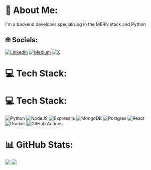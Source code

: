 # 💫 About Me:
I'm a backend developer specialising in the MERN stack and Python


## 🌐 Socials:
[![LinkedIn](https://img.shields.io/badge/LinkedIn-%230077B5.svg?logo=linkedin&logoColor=white)](https://linkedin.com/in/hashirayaz) [![Medium](https://img.shields.io/badge/Medium-12100E?logo=medium&logoColor=white)](https://medium.com/@hashirayaz) [![X](https://img.shields.io/badge/X-black.svg?logo=X&logoColor=white)](https://x.com/hashirayaz) 

# 💻 Tech Stack:

# 💻 Tech Stack:
![Python](https://img.shields.io/badge/python-3670A0?style=for-the-badge&logo=python&logoColor=ffdd54) ![NodeJS](https://img.shields.io/badge/node.js-6DA55F?style=for-the-badge&logo=node.js&logoColor=white) ![Express.js](https://img.shields.io/badge/express.js-%23404d59.svg?style=for-the-badge&logo=express&logoColor=%2361DAFB) ![MongoDB](https://img.shields.io/badge/MongoDB-%234ea94b.svg?style=for-the-badge&logo=mongodb&logoColor=white) ![Postgres](https://img.shields.io/badge/postgres-%23316192.svg?style=for-the-badge&logo=postgresql&logoColor=white) ![React](https://img.shields.io/badge/react-%2320232a.svg?style=for-the-badge&logo=react&logoColor=%2361DAFB) ![Docker](https://img.shields.io/badge/docker-%230db7ed.svg?style=for-the-badge&logo=docker&logoColor=white) ![GitHub Actions](https://img.shields.io/badge/github%20actions-%232671E5.svg?style=for-the-badge&logo=githubactions&logoColor=white)


# 📊 GitHub Stats:
![](https://github-readme-stats.vercel.app/api/top-langs/?username=hashir-ayaz&theme=monokai&hide_border=true&include_all_commits=true&count_private=true&layout=compact)
![](https://github-readme-streak-stats.herokuapp.com/?user=hashir-ayaz&theme=monokai&hide_border=true)<br/>
